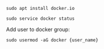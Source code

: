 
```shell
sudo apt install docker.io
```

```shell
sudo service docker status
```

Add user to docker group:
```shell
sudo usermod -aG docker {user_name}
```